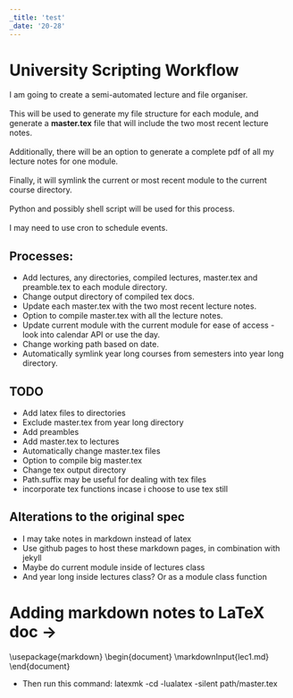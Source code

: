 ```yaml
---
_title: 'test'
_date: '20-28'
---
```


# University Scripting Workflow

I am going to create a semi-automated lecture and file organiser.
\
\
This will be used to generate my file structure for each module, and generate a **master.tex** file that will include the two most recent lecture notes.
\
\
Additionally, there will be an option to generate a complete pdf of all my lecture notes for one module.
\
\
Finally, it will symlink the current or most recent module to the current course directory.
\
\
Python and possibly shell script will be used for this process.
\
\
I may need to use cron to schedule events.

## Processes:
- Add lectures, any directories, compiled lectures, master.tex and preamble.tex to each module directory.
- Change output directory of compiled tex docs.
- Update each master.tex with the two most recent lecture notes.
- Option to compile master.tex with all the lecture notes.
- Update current module with the current module for ease of access - look into calendar API or use the day.
- Change working path based on date.
- Automatically symlink year long courses from semesters into year long directory.

## TODO
- Add latex files to directories
- Exclude master.tex from year long directory
- Add preambles
- Add master.tex to lectures
- Automatically change master.tex files
- Option to compile big master.tex
- Change tex output directory
- Path.suffix may be useful for dealing with tex files
- incorporate tex functions incase i choose to use tex still

## Alterations to the original spec
- I may take notes in markdown instead of latex
- Use github pages to host these markdown pages, in combination with jekyll
- Maybe do current module inside of lectures class
- And year long inside lectures class? Or as a module class function

# Adding markdown notes to LaTeX doc -> 
\usepackage{markdown}
\begin{document}
\markdownInput{lec1.md}
\end{document}

- Then run this command:
latexmk -cd -lualatex -silent path/master.tex
